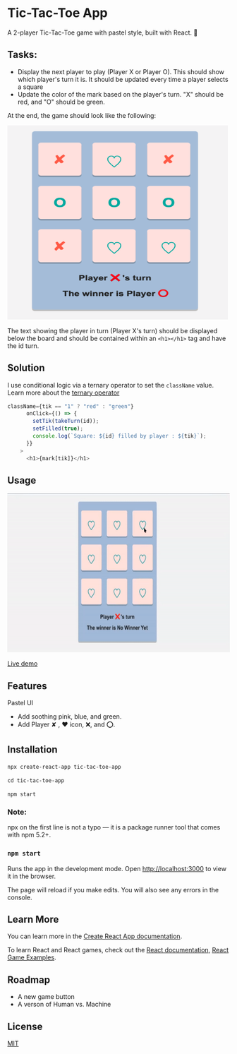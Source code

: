 # Tic-Tac-Toe App

A 2-player Tic-Tac-Toe game with pastel style, built with React. 🍭

## Tasks:

- Display the next player to play (Player X or Player O). This should show which player's turn it is.  It should be updated every time a player selects a square
- Update the color of the mark based on the player's turn. "X" should be red, and "O" should be green.

At the end, the game should look like the following:

<img src = 'xo.png' width="500" height="440"> 

The text showing the player in turn (Player X's turn) should be displayed below the board and should be contained within an `<h1></h1>`  tag and have the id turn.

## Solution
I use conditional logic via a ternary operator to set the `className` value.  Learn more about the [ternary operator](https://developer.mozilla.org/en-US/docs/Web/JavaScript/Reference/Operators/Conditional_Operator/) 

```javaScript
className={tik == "1" ? "red" : "green"}
      onClick={() => {
        setTik(takeTurn(id));
        setFilled(true);
        console.log(`Square: ${id} filled by player : ${tik}`);
      }}
    >
      <h1>{mark[tik]}</h1>
```

## Usage
<img src = 'Example.gif' width="580" height="360"> 

[Live demo](#)

## Features
Pastel UI

- Add soothing pink, blue, and green.
- Add Player ✘  ,  ❤︎  icon, ❌, and ⭕️.

## Installation
 `npx create-react-app tic-tac-toe-app`

 `cd tic-tac-toe-app`

 `npm start`

   ### Note:
   npx on the first line is not a typo — it is a package runner tool that comes with npm 5.2+.

### `npm start`

Runs the app in the development mode.
Open [http://localhost:3000](http://localhost:3000) to view it in the browser.

The page will reload if you make edits. You will also see any errors in the console.

## Learn More

You can learn more in the [Create React App documentation](https://facebook.github.io/create-react-app/docs/getting-started).

To learn React and React games, check out the [React documentation](https://reactjs.org/), [React Game Examples](https://react.rocks/tag/Game/).

## Roadmap
- A new game button
- A verson of  Human vs. Machine 

## License
[MIT](https://github.com/anyapages/tic-tac-toe-app/blob/main/LICENSE) 

